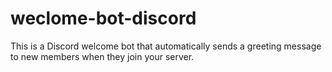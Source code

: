# weclome-bot-discord
This is a Discord welcome bot that automatically sends a greeting message to new members when they join your server.
